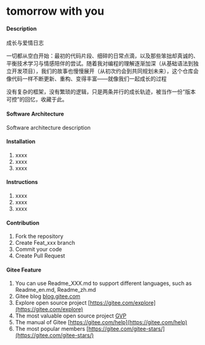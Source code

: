 # tomorrow with you

#### Description
成长与爱情日志
 
一切都从空白开始：最初的代码片段、细碎的日常点滴，以及那些笨拙却真诚的、平衡技术学习与情感陪伴的尝试。随着我对编程的理解逐渐加深（从基础语法到独立开发项目），我们的故事也慢慢展开（从初次约会到共同规划未来），这个仓库会像代码一样不断更新、重构、变得丰富——就像我们一起成长的过程

没有复杂的框架，没有繁琐的逻辑，只是两条并行的成长轨迹，被当作一份“版本可控”的回忆，收藏于此。

#### Software Architecture
Software architecture description

#### Installation

1.  xxxx
2.  xxxx
3.  xxxx

#### Instructions

1.  xxxx
2.  xxxx
3.  xxxx

#### Contribution

1.  Fork the repository
2.  Create Feat_xxx branch
3.  Commit your code
4.  Create Pull Request


#### Gitee Feature

1.  You can use Readme\_XXX.md to support different languages, such as Readme\_en.md, Readme\_zh.md
2.  Gitee blog [blog.gitee.com](https://blog.gitee.com)
3.  Explore open source project [https://gitee.com/explore](https://gitee.com/explore)
4.  The most valuable open source project [GVP](https://gitee.com/gvp)
5.  The manual of Gitee [https://gitee.com/help](https://gitee.com/help)
6.  The most popular members  [https://gitee.com/gitee-stars/](https://gitee.com/gitee-stars/)
